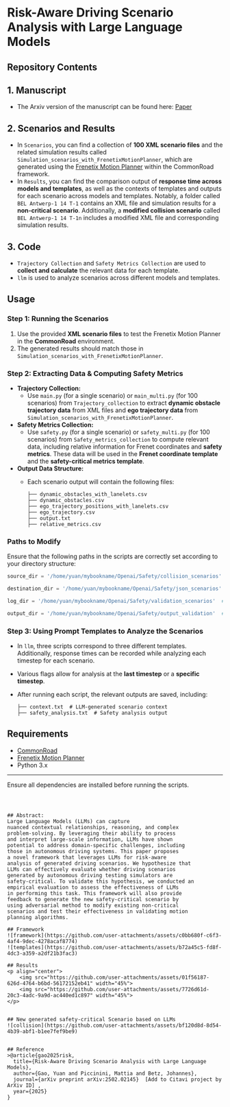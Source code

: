 # Risk-Aware Driving Scenario Analysis with Large Language Models

## Repository Contents

## 1. Manuscript
- The Arxiv version of the manuscript can be found here: [Paper](https://arxiv.org/abs/2502.02145)

## 2. Scenarios and Results
- In `Scenarios`, you can find a collection of **100 XML scenario files** and the related simulation results called `Simulation_scenarios_with_FrenetixMotionPlanner`, which are generated using the [Frenetix Motion Planner](https://github.com/TUM-AVS/Frenetix-Motion-Planner/tree/main) within the CommonRoad framework.
- In `Results`, you can find the comparison output of **response time across models and templates**, as well as the contexts of templates and outputs for each scenario across models and templates. Notably, a folder called `BEL Antwerp-1 14 T-1` contains an XML file and simulation results for a **non-critical scenario**. Additionally, a **modified collision scenario** called `BEL Antwerp-1 14 T-1n` includes a modified XML file and corresponding simulation results.

## 3. Code
- `Trajectory Collection` and `Safety Metrics Collection` are used to **collect and calculate** the relevant data for each template.
- `llm` is used to analyze scenarios across different models and templates.

## Usage
### Step 1: Running the Scenarios
1. Use the provided **XML scenario files** to test the Frenetix Motion Planner in the **CommonRoad** environment.
2. The generated results should match those in `Simulation_scenarios_with_FrenetixMotionPlanner`.

### Step 2: Extracting Data & Computing Safety Metrics
- **Trajectory Collection:**
  - Use `main.py` (for a single scenario) or `main_multi.py` (for 100 scenarios) from `Trajectory_collection` to extract **dynamic obstacle trajectory data** from XML files and **ego trajectory data** from `Simulation_scenarios_with_FrenetixMotionPlanner`.
- **Safety Metrics Collection:**
  - Use `safety.py` (for a single scenario) or `safety_multi.py` (for 100 scenarios) from `Safety_metrics_collection` to compute relevant data, including relative information for Frenet coordinates and **safety metrics**. These data will be used in the **Frenet coordinate template** and the **safety-critical metrics template**.
- **Output Data Structure:**
  - Each scenario output will contain the following files:
    
    ```
    ├── dynamic_obstacles_with_lanelets.csv
    ├── dynamic_obstacles.csv
    ├── ego_trajectory_positions_with_lanelets.csv
    ├── ego_trajectory.csv
    ├── output.txt
    ├── relative_metrics.csv
    ```

### Paths to Modify
Ensure that the following paths in the scripts are correctly set according to your directory structure:

```python
source_dir = '/home/yuan/mybookname/Openai/Safety/collision_scenarios'  # Folder containing XML files

destination_dir = '/home/yuan/mybookname/Openai/Safety/json_scenarios'  # Folder to store converted JSON files

log_dir = '/home/yuan/mybookname/Openai/Safety/validation_scenarios'  # Folder for CommonRoad simulation results (Simulation_scenarios_with_FrenetixMotionPlanner)

output_dir = '/home/yuan/mybookname/Openai/Safety/output_validation'  # Folder for collected data, e.g., Results/output_LLMs/
```

### Step 3: Using Prompt Templates to Analyze the Scenarios
- In `llm`, three scripts correspond to three different templates. Additionally, response times can be recorded while analyzing each timestep for each scenario.
- Various flags allow for analysis at the **last timestep** or a **specific timestep**.
- After running each script, the relevant outputs are saved, including:
  
  ```
  ├── context.txt  # LLM-generated scenario context
  ├── safety_analysis.txt  # Safety analysis output
  ```

## Requirements
- [CommonRoad](https://commonroad.in.tum.de/)
- [Frenetix Motion Planner](https://github.com/TUM-AVS/Frenetix-Motion-Planner/tree/main)
- Python 3.x

---
Ensure all dependencies are installed before running the scripts.
```


  
## Abstract:
Large Language Models (LLMs) can capture
nuanced contextual relationships, reasoning, and complex
problem-solving. By leveraging their ability to process
and interpret large-scale information, LLMs have shown
potential to address domain-specific challenges, including
those in autonomous driving systems. This paper proposes
a novel framework that leverages LLMs for risk-aware
analysis of generated driving scenarios. We hypothesize that
LLMs can effectively evaluate whether driving scenarios
generated by autonomous driving testing simulators are
safety-critical. To validate this hypothesis, we conducted an
empirical evaluation to assess the effectiveness of LLMs
in performing this task. This framework will also provide
feedback to generate the new safety-critical scenario by
using adversarial method to modify existing non-critical
scenarios and test their effectiveness in validating motion
planning algorithms.

## Framework
![framework](https://github.com/user-attachments/assets/c0bb680f-c6f3-4af4-9dec-4278acaf8774)
![templates](https://github.com/user-attachments/assets/b72a45c5-fd8f-4dc3-a359-a2df21b3fac3)

## Results
<p align="center">
    <img src="https://github.com/user-attachments/assets/01f56187-626d-4764-b6bd-56172152eb41" width="45%">
    <img src="https://github.com/user-attachments/assets/7726d61d-20c3-4adc-9a9d-ac440ed1c897" width="45%">
</p>


## New generated safety-critical Scenario based on LLMs
![collision](https://github.com/user-attachments/assets/bf120d8d-8d54-4b39-abf1-b1ee7fef9be9)


## Reference
>@article{gao2025risk,
  title={Risk-Aware Driving Scenario Analysis with Large Language Models},
  author={Gao, Yuan and Piccinini, Mattia and Betz, Johannes},
  journal={arXiv preprint arXiv:2502.02145}  [Add to Citavi project by ArXiv ID] ,
  year={2025}
}

